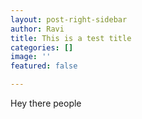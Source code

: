 ```yaml
---
layout: post-right-sidebar
author: Ravi
title: This is a test title
categories: []
image: ''
featured: false

---
```

Hey there people 